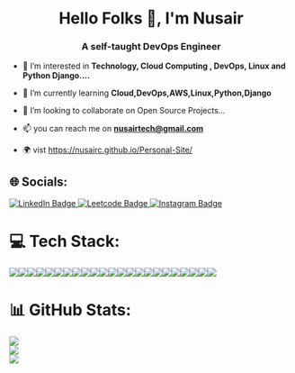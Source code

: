 <h1 align="center">Hello Folks 👋, I'm Nusair</h1>
<h3 align="center">A self-taught DevOps Engineer</h3>

- 👀 I’m interested in **Technology, Cloud Computing , DevOps, Linux and Python Django....**

- 🌱 I’m currently learning **Cloud,DevOps,AWS,Linux,Python,Django**

- 💞️ I’m looking to collaborate on Open Source Projects...

- 📫  you can reach me on **nusairtech@gmail.com**

- 🌍 vist https://nusairc.github.io/Personal-Site/


## 🌐 Socials:
<div id="badges">
  <a href="https://www.linkedin.com/in/nusair/">
    <img src="https://img.shields.io/badge/LinkedIn-blue?style=for-the-badge&logo=linkedin&logoColor=white" alt="LinkedIn Badge"/>
  </a>
  <a href="https://leetcode.com/Nuzair_">
    <img src="https://img.shields.io/badge/-LeetCode-FFA116?style=for-the-badge&logo=LeetCode&logoColor=black" alt="Leetcode Badge"/>
  </a>
  <a href="https://www.instagram.com/nusz__/">
    <img src="https://img.shields.io/badge/Instagram-red?style=for-the-badge&logo=instagram&logoColor=white" alt="Instagram Badge"/>
  </a>
</div>
  

# 💻 Tech Stack:

<img src="https://img.shields.io/badge/-HTML-c58545?style=for-the-badge&logo=html5&logoColor=c58545&labelColor=faf7f7"><img src="https://img.shields.io/badge/-CSS-771cd2?style=for-the-badge&logo=css3&logoColor=771cd2&labelColor=faf7f7"><img src="https://img.shields.io/badge/-Python-1d755b?style=for-the-badge&logo=python&logoColor=1d755b&labelColor=faf7f7"><img src="https://img.shields.io/badge/-Django-165206?style=for-the-badge&logo=django&logoColor=165206&labelColor=faf7f7"><img src="https://img.shields.io/badge/VSCode-0078D4?style=for-the-badge&logo=visual%20studio%20code&logoColor=white"><img src="https://img.shields.io/badge/-postgresql-f5820f?style=for-the-badge&logo=postgresql&logoColor=f5820f&labelColor=faf7f7"><img src="https://img.shields.io/badge/MySQL-005C84?style=for-the-badge&logo=mysql&logoColor=white"><img src="https://img.shields.io/badge/GIT-E44C30?style=for-the-badge&logo=git&logoColor=white"><img src="https://img.shields.io/badge/shell_script-%23121011.svg?style=for-the-badge&logo=gnu-bashlogoColor=white"><img src="https://img.shields.io/badge/Linux-FCC624?style=for-the-badge&logo=linux&logoColor=black"><img src="https://img.shields.io/badge/-Jenkins-e31219?style=for-the-badge&logo=Jenkins&logoColor=e31219&labelColor=faf7f7"><img src="https://img.shields.io/badge/Docker-2CA5E0?style=for-the-badge&logo=docker&logoColor=white"><img src="https://img.shields.io/badge/-Kubernetes-47b3de?style=for-the-badge&logo=kubernetes&logoColor=47b3de&labelColor=faf7f7"><img src="https://img.shields.io/badge/Helm-0F1689?style=for-the-badge&logo=Helm&labelColor=0F1689"><img src="https://img.shields.io/badge/Sonar%20cloud-F3702A?style=for-the-badge&logo=sonarcloud&logoColor=white"><img src="https://img.shields.io/badge/-Istio-2a9df5?style=for-the-badge&logo=Istio&logoColor=2a9df5&labelColor=faf7f7"><img src="https://img.shields.io/badge/Argo%20CD-1e0b3e?style=for-the-badge&logo=argo&logoColor=#d16044"><img src="https://img.shields.io/badge/Grafana-F2F4F9?style=for-the-badge&logo=grafana&logoColor=orange&labelColor=F2F4F9"><img src="https://img.shields.io/badge/Prometheus-000000?style=for-the-badge&logo=prometheus&labelColor=000000"><img src="https://img.shields.io/badge/Elastic_Search-005571?style=for-the-badge&logo=elasticsearch&logoColor=white"><img src="https://img.shields.io/badge/-Terraform-7660bf?style=for-the-badge&logo=Terraform&logoColor=7660bf&labelColor=faf7f7"><img src="https://img.shields.io/badge/Ansible-000000?style=for-the-badge&logo=ansible&logoColor=white"><img src="https://img.shields.io/badge/-AWS-d1a01f?style=for-the-badge&logo=Amazon&logoColor=d1a01f&labelColor=faf7f7">


# 📊 GitHub Stats:
![](https://github-readme-stats.vercel.app/api?username=nusairc&theme=merko&hide_border=false&include_all_commits=true&count_private=false)<br/>
![](https://github-readme-streak-stats.herokuapp.com/?user=nusairc&theme=merko&hide_border=false)<br/>
![](https://github-readme-stats.vercel.app/api/top-langs/?username=nusairc&theme=merko&hide_border=false&include_all_commits=true&count_private=false&layout=compact)
